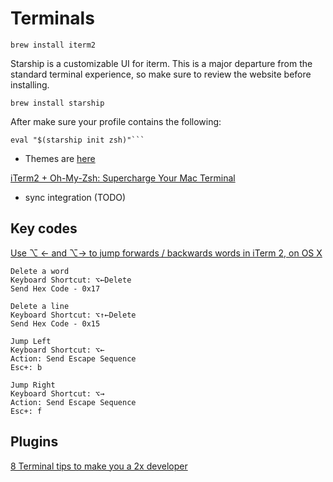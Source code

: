 # Terminals

```shell
brew install iterm2
```

Starship is a customizable UI for iterm. This is a major departure from the standard terminal experience, so make sure to review the website before installing.

```shell
brew install starship
```

After make sure your profile contains the following:

````shell
eval "$(starship init zsh)"```
````

- Themes are [here](http://iterm2colorschemes.com/)

[iTerm2 + Oh-My-Zsh: Supercharge Your Mac Terminal](https://catalins.tech/improve-mac-terminal/)

- sync integration (TODO)

## Key codes

[Use ⌥ ← and ⌥→ to jump forwards / backwards words in iTerm 2, on OS X](https://coderwall.com/p/h6yfda/use-and-to-jump-forwards-backwards-words-in-iterm-2-on-os-x)

```shell
Delete a word
Keyboard Shortcut: ⌥←Delete
Send Hex Code - 0x17
```

```shell
Delete a line
Keyboard Shortcut: ⌥↑←Delete
Send Hex Code - 0x15
```

```shell
Jump Left
Keyboard Shortcut: ⌥←
Action: Send Escape Sequence
Esc+: b
```

```shell
Jump Right
Keyboard Shortcut: ⌥→
Action: Send Escape Sequence
Esc+: f
```

## Plugins

[8 Terminal tips to make you a 2x developer](https://udaraw.com/iterm-plugins/)
